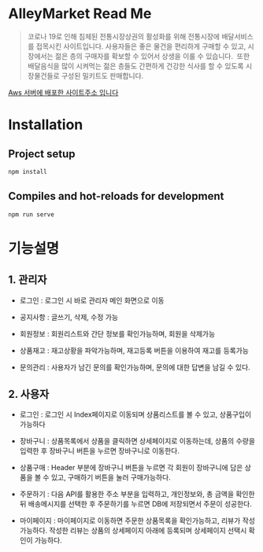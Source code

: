 # AlleyMarket Read Me

> 코로나 19로 인해 침체된 전통시장상권의 활성화를 위해 전통시장에 배달서비스를 접목시킨 사이트입니다.
사용자들은 좋은 물건을 편리하게 구매할 수 있고, 시장에서는 젊은 층의 구매자를 확보할 수 있어서 상생을 이룰 수 있습니다. 
또한 배달음식을 많이 시켜먹는 젊은 층들도 간편하게 건강한 식사를 할 수 있도록 시장물건들로 구성된 밀키트도 판매합니다.

<a href="http://18.222.233.235:9000/" target="_blank">Aws 서버에 배포한 사이트주소 입니다</a>




# Installation

## **Project setup**

```jsx
npm install
```

## **Compiles and hot-reloads for development**

```jsx
npm run serve
```

# 기능설명

## 1. 관리자

- 로그인 : 로그인 시 바로 관리자 메인 화면으로 이동

- 공지사항 : 글쓰기, 삭제, 수정 가능

- 회원정보 : 회원리스트와 간단 정보를 확인가능하며, 회원을 삭제가능

- 상품재고 : 재고상황을 파악가능하며, 재고등록 버튼을 이용하여 재고를 등록가능

- 문의관리 : 사용자가 남긴 문의를 확인가능하며, 문의에 대한 답변을 남길 수 있다. 

## 2. 사용자

- 로그인 : 로그인 시 Index페이지로 이동되며 상품리스트를 볼 수 있고, 상품구입이 가능하다

- 장바구니 : 상품목록에서 상품을 클릭하면 상세페이지로 이동하는데, 상품의 수량을 입력한 후 장바구니 버튼을 누르면 장바구니로 이동한다.

- 상품구매 : Header 부분에 장바구니 버튼을 누르면 각 회원이 장바구니에 담은 상품을 볼 수 있고, 구매하기 버튼을 눌러 구매가능하다.

- 주문하기 : 다음 API를 활용한 주소 부분을 입력하고, 개인정보와, 총 금액을 확인한 뒤 배송메시지를 선택한 후 주문하기를 누르면 DB에 저장되면서 주문이 성공한다.

- 마이페이지 : 마이페이지로 이동하면 주문한 상품목록을 확인가능하고, 리뷰가 작성가능하다. 작성한 리뷰는 상품의 상세페이지 아래에 등록되며 상세페이지 선택시 확인이 가능하다.
